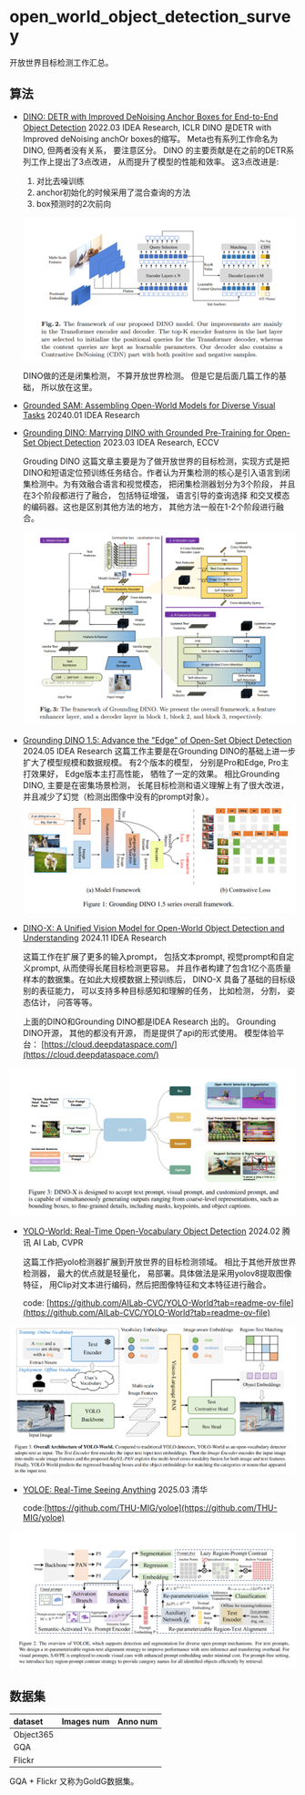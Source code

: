# open_world_object_detection_survey
开放世界目标检测工作汇总。


## 算法



- [DINO: DETR with Improved DeNoising Anchor Boxes for End-to-End Object Detection](https://arxiv.org/abs/2203.03605) 2022.03  IDEA Research, ICLR
  DINO 是DETR with Improved deNoising anchOr boxes的缩写。 Meta也有系列工作命名为DINO, 但两者没有关系， 要注意区分。 
  DINO 的主要贡献是在之前的DETR系列工作上提出了3点改进， 从而提升了模型的性能和效率。 这3点改进是:
  1) 对比去噪训练
  2) anchor初始化的时候采用了混合查询的方法
  3) box预测时的2次前向
  
   
  
  ![DINO framework](./asserts/dino_framework.png)

  DINO做的还是闭集检测， 不算开放世界检测。 但是它是后面几篇工作的基础， 所以放在这里。

- [Grounded SAM: Assembling Open-World Models for Diverse Visual Tasks](https://arxiv.org/abs/2401.14159)  20240.01 IDEA Research




 



- [Grounding DINO: Marrying DINO with Grounded Pre-Training for Open-Set Object Detection](https://arxiv.org/abs/2303.05499) 2023.03  IDEA Research, ECCV

  Grouding DINO 这篇文章主要是为了做开放世界的目标检测，实现方式是把DINO和短语定位预训练任务结合。作者认为开集检测的核心是引入语言到闭集检测中。为有效融合语言和视觉模态， 
  把闭集检测器划分为3个阶段， 并且在3个阶段都进行了融合， 包括特征增强， 语言引导的查询选择 和交叉模态的编码器。这也是区别其他方法的地方， 其他方法一般在1-2个阶段进行融合。 
  
  ![grounding dino framework](./asserts/grounding_dino_framework.png)


- [Grounding DINO 1.5: Advance the "Edge" of Open-Set Object Detection](https://arxiv.org/abs/2405.10300) 2024.05  IDEA Research
  这篇工作主要是在Grounding DINO的基础上进一步扩大了模型规模和数据规模。 有2个版本的模型， 分别是Pro和Edge, Pro主打效果好， Edge版本主打高性能， 牺牲了一定的效果。 
  相比Grounding DINO, 主要是在密集场景检测， 长尾目标检测和语义理解上有了很大改进， 并且减少了幻觉（检测出图像中没有的prompt对象）。 
  ![grounding dino 1.5  framework](./asserts/grounding_dino1.5_framework.png)



- [DINO-X: A Unified Vision Model for Open-World Object Detection and Understanding](https://arxiv.org/abs/2411.14347)  2024.11  IDEA Research

  这篇工作在扩展了更多的输入prompt， 包括文本prompt, 视觉prompt和自定义prompt, 从而使得长尾目标检测更容易。 并且作者构建了包含1亿个高质量样本的数据集。在如此大规模数据上预训练后， 
  DINO-X 具备了基础的目标级别的表征能力， 可以支持多种目标感知和理解的任务， 比如检测， 分割， 姿态估计， 问答等等。 

  
   上面的DINO和Grounding DINO都是IDEA Research 出的。 Grounding DINO开源， 其他的都没有开源， 而是提供了api的形式使用。 
   模型体验平台： [https://cloud.deepdataspace.com/](https://cloud.deepdataspace.com/)

![dinox framework](./asserts/dinox_framework.png)


- [YOLO-World: Real-Time Open-Vocabulary Object Detection](https://arxiv.org/abs/2401.17270) 2024.02 腾讯 AI Lab, CVPR

  这篇工作把yolo检测器扩展到开放世界的目标检测领域。 相比于其他开放世界检测器， 最大的优点就是轻量化， 易部署。具体做法是采用yolov8提取图像特征，
  用Clip对文本进行编码，然后把图像特征和文本特征进行融合。 

  code: [https://github.com/AILab-CVC/YOLO-World?tab=readme-ov-file](https://github.com/AILab-CVC/YOLO-World?tab=readme-ov-file)

![yolow framework](./asserts/yolow.png)
  
- [YOLOE: Real-Time Seeing Anything](https://arxiv.org/abs/2503.07465) 2025.03 清华

  code:[https://github.com/THU-MIG/yoloe](https://github.com/THU-MIG/yoloe)

![yoloe framework](./asserts/yoloe.png)
## 数据集


| dataset   | Images num|Anno num|
|:----------|:--|:--|
| Object365 | |  |
|GQA | |  |
|Flickr|  | |

GQA + Flickr 又称为GoldG数据集。 


